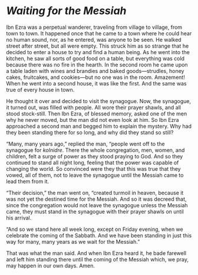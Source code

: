 # ***Waiting for the Messiah***



Ibn Ezra was a perpetual wanderer, traveling from village to village, from town to town. It happened once that he came to a town where he could hear no human sound, nor, as he entered, was anyone to be seen. He walked street after street, but all were empty. This struck him as so strange that he decided to enter a house to try and find a human being. As he went into the kitchen, he saw all sorts of good food on a table, but everything was cold because there was no fire in the hearth. In the second room he came upon a table laden with wines and brandies and baked goods—strudles, honey cakes, fruitcakes, and cookies—but no one was in the room. Amazement! When he went into a second house, it was like the first. And the same was true of every house in town.

He thought it over and decided to visit the synagogue. Now, the synagogue, it turned out, was filled with people. All wore their prayer shawls, and all stood stock-still. Then Ibn Ezra, of blessed memory, asked one of the men why he never moved, but the man did not even look at him. So Ibn Ezra approached a second man and begged him to explain the mystery. Why had they been standing there for so long, and why did they stand so still?

“Many, many years ago,” replied the man, “people went off to the synagogue for *kolnidre*. There the whole congregation, men, women, and children, felt a surge of power as they stood praying to God. And so they continued to stand all night long, feeling that the power was capable of changing the world. So convinced were they that this was true that they vowed, all of them, not to leave the synagogue until the Messiah came to lead them from it.

“Their decision,” the man went on, “created turmoil in heaven, because it was not yet the destined time for the Messiah. And so it was decreed that, since the congregation would not leave the synagogue unless the Messiah came, they must stand in the synagogue with their prayer shawls on until his arrival.

“And so we stand here all week long, except on Friday evening, when we celebrate the coming of the Sabbath. And we have been standing in just this way for many, many years as we wait for the Messiah.”

That was what the man said. And when Ibn Ezra heard it, he bade farewell and left him standing there until the coming of the Messiah which, we pray, may happen in our own days. Amen.